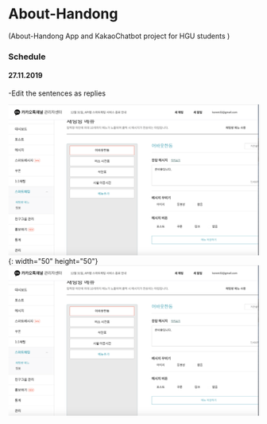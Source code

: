 # About-Handong
(About-Handong App and KakaoChatbot project for HGU students )


### Schedule

#### 27.11.2019
-Edit the sentences as replies

![title](/27.11.2019.png) {: width="50" height="50"}
![DetailPlan](./27.11.2019.png)


